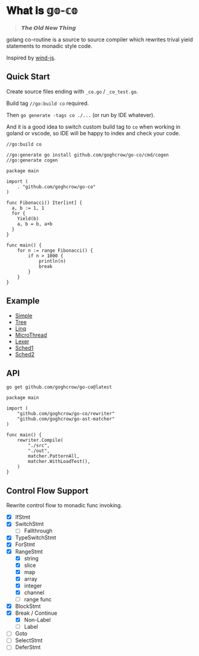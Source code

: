 # 𝐖𝐡𝐚𝐭 𝐢𝐬 𝕘𝕠-𝕔𝕠 

> **𝙏𝙝𝙚 𝙊𝙡𝙙 𝙉𝙚𝙬 𝙏𝙝𝙞𝙣𝙜**

golang co-routine is a source to source compiler which rewrites trival yield statements to monadic style code.

Inspired by [wind-js](https://github.com/JeffreyZhao/wind).


## Quick Start

Create source files ending with `_co.go` / `_co_test.go`.

Build tag `//go:build co` required.

Then `go generate -tags co ./...` (or run by IDE whatever).

And it is a good idea to switch custom build tag to `co` when working in goland or vscode,
so IDE will be happy to index and check your code.

```golang
//go:build co

//go:generate go install github.com/goghcrow/go-co/cmd/cogen
//go:generate cogen

package main

import (
	. "github.com/goghcrow/go-co"
)

func Fibonacci() Iter[int] {
  a, b := 1, 1
  for {
    Yield(b)
    a, b = b, a+b
  }
}

func main() {
	for n := range Fibonacci() {
		if n > 1000 {
			println(n)
			break
		}
	}
}
```


## Example

- [Simple](example/example_co.go)
- [Tree](example/tree/tree_co.go)
- [Linq](example/linq/linq_co.go)
- [MicroThread](example/microthread/soldier_co.go)
- [Lexer](example/lexer/lexer_co.go)
- [Sched1](example/sched1/sched_co.go)
- [Sched2](example/sched2/sched_co.go)


## API

`go get github.com/goghcrow/go-co@latest`

```golang
package main

import (
    "github.com/goghcrow/go-co/rewriter"
    "github.com/goghcrow/go-ast-matcher"
)

func main() {
    rewriter.Compile(
        "./src",
        "./out",
        matcher.PatternAll,
        matcher.WithLoadTest(),
    )
}
```

## Control Flow Support

Rewrite control flow to monadic func invoking.

- [x] IfStmt
- [x] SwitchStmt
  - [ ] Fallthrough
- [x] TypeSwitchStmt
- [x] ForStmt
- [x] RangeStmt
  - [x] string
  - [x] slice
  - [x] map
  - [x] array
  - [x] integer
  - [x] channel
  - [ ] range func
- [x] BlockStmt
- [x] Break / Continue
  - [x] Non-Label
  - [ ] Label
- [ ] Goto
- [ ] SelectStmt
- [ ] DeferStmt
